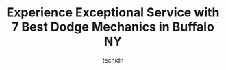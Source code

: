 ---
layout: ampstory
image: https://images.unsplash.com/photo-1619844175408-c05947985e2d?ixlib=rb-4.0.3&ixid=MnwxMjA3fDB8MHxwaG90by1wYWdlfHx8fGVufDB8fHx8&auto=format&fit=crop&w=640&h=853&q=80
author: techidn
featured: false
description: Trust your vehicles maintenance and repairs to the 7 best Dodge Mechanic in Buffalo NY, USA. With their extensive experience, cutting-edge technology, and commitment to customer satisfactio
title: Experience Exceptional Service with 7 Best Dodge Mechanics in Buffalo NY
cover:
   title: Experience Exceptional Service with 7 Best Dodge Mechanics in Buffalo NY
   subtitle: Rickpate
   background: https://images.unsplash.com/photo-1619844175408-c05947985e2d?ixlib=rb-4.0.3&ixid=MnwxMjA3fDB8MHxwaG90by1wYWdlfHx8fGVufDB8fHx8&auto=format&fit=crop&w=640&h=853&q=80

pages: 
 - layout: thirds
   top: <h1>#1 Davids Star Automotive</h1>
   bottom: "<p>Ive gotten a good amount of work done here and I get great service every time! Donovan is really nice and the prices are reasonable. This is now my go to repair shop for</p>"
   background: https://www.knot35.com/toplist/wp-content/uploads/2023/06/best-dodge-mechanic-1-in-buffalo-ny-1685839106.jpeg
   backgroundblur: true
 - layout: thirds
   top: <h1>#2 Forest Automotive</h1>
   bottom: "<p>361 Forest Ave, Buffalo, NY 14213, United States</p>"
   background: https://www.knot35.com/toplist/wp-content/uploads/2023/06/best-dodge-mechanic-2-in-buffalo-ny-1685839107.jpeg
   cta:
      link: https://www.knot35.com/toplist/experience-exceptional-service-with-7-best-dodge-mechanics-in-buffalo-ny/
      text: Experience Exceptional Service with 7 Best Dodge Mechanics in Buffalo NY
 - layout: thirds
   top: <h1>#3 Max Auto Service</h1>
   bottom: "<p>1871 Hertel Ave, Buffalo, NY 14214, United States</p>"
   background: https://www.knot35.com/toplist/wp-content/uploads/2023/06/best-dodge-mechanic-3-in-buffalo-ny-1685839108.jpeg
   cta:
      link: https://www.knot35.com/toplist/experience-exceptional-service-with-7-best-dodge-mechanics-in-buffalo-ny/
      text: Experience Exceptional Service with 7 Best Dodge Mechanics in Buffalo NY
 - layout: thirds
   top: <h1>#4 Towne Motor Car</h1>
   bottom: "<p>79 Edward St, Buffalo, NY 14202, United States</p>"
   background: https://images.unsplash.com/photo-1597773150796-e5c14ebecbf5?ixlib=rb-4.0.3&ixid=MnwxMjA3fDB8MHxwaG90by1wYWdlfHx8fGVufDB8fHx8&auto=format&fit=crop&w=640&h=853&q=80
   cta:
      link: https://www.knot35.com/toplist/experience-exceptional-service-with-7-best-dodge-mechanics-in-buffalo-ny/
      text: Experience Exceptional Service with 7 Best Dodge Mechanics in Buffalo NY
 - layout: thirds
   top: <h1>#5 D4M Auto Sales & Repair LLC.</h1>
   bottom: "<p>59 Stanislaus St, Buffalo, NY 14212, United States</p>"
   background: https://images.unsplash.com/photo-1462556791646-c201b8241a94?ixlib=rb-4.0.3&ixid=MnwxMjA3fDB8MHxwaG90by1wYWdlfHx8fGVufDB8fHx8&auto=format&fit=crop&w=640&h=853&q=80
   cta:
      link: https://www.knot35.com/toplist/experience-exceptional-service-with-7-best-dodge-mechanics-in-buffalo-ny/
      text: Experience Exceptional Service with 7 Best Dodge Mechanics in Buffalo NY
 - layout: thirds
   top: <h1>#6 Granata & Sons Auto & Truck</h1>
   bottom: "<p>1766 Clinton St, Buffalo, NY 14206, United States</p>"
   background: https://images.unsplash.com/photo-1567095761054-7a02e69e5c43?ixlib=rb-4.0.3&ixid=MnwxMjA3fDB8MHxwaG90by1wYWdlfHx8fGVufDB8fHx8&auto=format&fit=crop&w=640&h=853&q=80
   cta:
      link: https://www.knot35.com/toplist/experience-exceptional-service-with-7-best-dodge-mechanics-in-buffalo-ny/
      text: Experience Exceptional Service with 7 Best Dodge Mechanics in Buffalo NY
 - layout: thirds
   top: <h1>#7 Tomasello Truck & Auto Sales, Service</h1>
   bottom: "<p>10 Queen St, Buffalo, NY 14206, United States</p>"
   background: https://images.unsplash.com/photo-1609083590460-7b8cc0ca65f8?ixlib=rb-4.0.3&ixid=MnwxMjA3fDB8MHxwaG90by1wYWdlfHx8fGVufDB8fHx8&auto=format&fit=crop&w=640&h=853&q=80
   cta:
      link: https://www.knot35.com/toplist/experience-exceptional-service-with-7-best-dodge-mechanics-in-buffalo-ny/
      text: Experience Exceptional Service with 7 Best Dodge Mechanics in Buffalo NY
 - layout: thirds
   middle: Continue reading...
   background: https://images.unsplash.com/photo-1518640467707-6811f4a6ab73?ixlib=rb-4.0.3&ixid=MnwxMjA3fDB8MHxwaG90by1wYWdlfHx8fGVufDB8fHx8&auto=format&fit=crop&w=640&h=853&q=80
   cta:
      link: https://www.knot35.com/toplist/experience-exceptional-service-with-7-best-dodge-mechanics-in-buffalo-ny/
      text: Experience Exceptional Service with 7 Best Dodge Mechanics in Buffalo NY
      
---